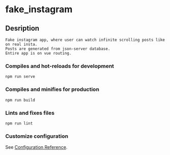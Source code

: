 # fake_instagram

## Desription

```
Fake instagram app, where user can watch infinite scrolling posts like on real insta.
Posts are generated from json-server database.
Entire app is on vue routing.

```

### Compiles and hot-reloads for development

```
npm run serve
```

### Compiles and minifies for production

```
npm run build
```

### Lints and fixes files

```
npm run lint
```

### Customize configuration

See [Configuration Reference](https://cli.vuejs.org/config/).
